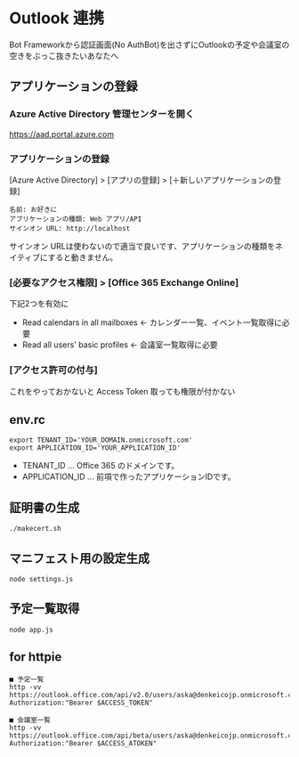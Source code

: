 # Outlook 連携

Bot Frameworkから認証画面(No AuthBot)を出さずにOutlookの予定や会議室の空きをぶっこ抜きたいあなたへ

## アプリケーションの登録

### Azure Active Directory 管理センターを開く
https://aad.portal.azure.com

### アプリケーションの登録
[Azure Active Directory] > [アプリの登録] > [＋新しいアプリケーションの登録]

```
名前: お好きに
アプリケーションの種類: Web アプリ/API
サインオン URL: http://localhost
```

サインオン URLは使わないので適当で良いです、アプリケーションの種類をネイティブにすると動きません。

### [必要なアクセス権限] > [Office 365 Exchange Online]
下記2つを有効に
- Read calendars in all mailboxes <- カレンダー一覧、イベント一覧取得に必要
- Read all users' basic profiles <- 会議室一覧取得に必要

### [アクセス許可の付与]
これをやっておかないと Access Token 取っても権限が付かない

## env.rc

```
export TENANT_ID='YOUR_DOMAIN.onmicrosoft.com'
export APPLICATION_ID='YOUR_APPLICATION_ID'
```

- TENANT_ID ... Office 365 のドメインです。
- APPLICATION_ID ... 前項で作ったアプリケーションIDです。

## 証明書の生成

```
./makecert.sh
```

## マニフェスト用の設定生成

```
node settings.js
```

## 予定一覧取得

```
node app.js
```

## for httpie

```
■ 予定一覧
http -vv https://outlook.office.com/api/v2.0/users/aska@denkeicojp.onmicrosoft.com/events Authorization:"Bearer $ACCESS_TOKEN"

■ 会議室一覧
http -vv https://outlook.office.com/api/beta/users/aska@denkeicojp.onmicrosoft.com/findrooms Authorization:"Bearer $ACCESS_ATOKEN"
```

